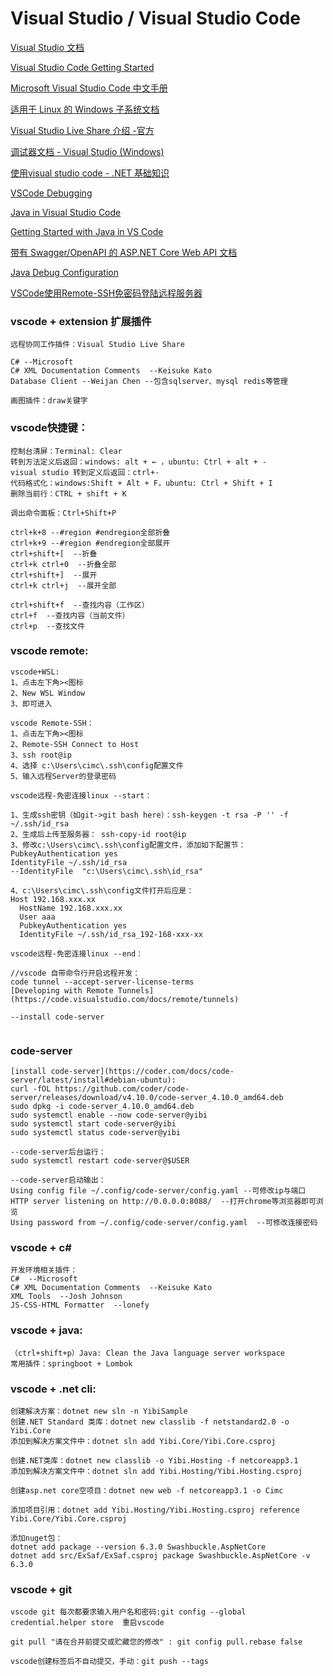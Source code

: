 # Visual Studio / Visual Studio Code

[Visual Studio 文档](https://docs.microsoft.com/zh-cn/visualstudio/windows/?view=vs-2019)

[Visual Studio Code Getting Started](https://code.visualstudio.com/docs)

[Microsoft Visual Studio Code 中文手册](https://www.cntofu.com/book/98/README.md)

[适用于 Linux 的 Windows 子系统文档](https://docs.microsoft.com/zh-cn/windows/wsl/)

[Visual Studio Live Share 介绍 -官方](https://docs.microsoft.com/zh-cn/visualstudio/liveshare/)

[调试器文档 - Visual Studio (Windows)](https://learn.microsoft.com/zh-cn/visualstudio/debugger/?view=vs-2022)

[使用visual studio code - .NET 基础知识](https://docs.microsoft.com/zh-cn/dotnet/core/tutorials/library-with-visual-studio-code)

[VSCode Debugging](https://code.visualstudio.com/docs/editor/debugging)

[Java in Visual Studio Code](https://code.visualstudio.com/docs/languages/java)

[Getting Started with Java in VS Code](https://code.visualstudio.com/docs/java/java-tutorial)

[带有 Swagger/OpenAPI 的 ASP.NET Core Web API 文档](https://docs.microsoft.com/zh-cn/aspnet/core/tutorials/web-api-help-pages-using-swagger?view=aspnetcore-6.0)

[Java Debug Configuration](https://github.com/microsoft/vscode-java-debug/blob/master/Configuration.md)

[VSCode使用Remote-SSH免密码登陆远程服务器](https://www.cnblogs.com/pzzrudlf/articles/12287162.html)

### vscode + extension 扩展插件
```
远程协同工作插件：Visual Studio Live Share

C# --Microsoft
C# XML Documentation Comments  --Keisuke Kato
Database Client --Weijan Chen --包含sqlserver、mysql redis等管理

画图插件：draw关键字
```

### vscode快捷键：
```
控制台清屏：Terminal: Clear
转到方法定义后返回：windows: alt + ← ，ubuntu: Ctrl + alt + -
visual studio 转到定义后返回：ctrl+-
代码格式化：windows:Shift + Alt + F，ubuntu: Ctrl + Shift + I
删除当前行：CTRL + shift + K

调出命令面板：Ctrl+Shift+P

ctrl+k+8 --#region #endregion全部折叠
ctrl+k+9 --#region #endregion全部展开
ctrl+shift+[  --折叠
ctrl+k ctrl+0  --折叠全部
ctrl+shift+]  --展开
ctrl+k ctrl+j  --展开全部

ctrl+shift+f  --查找内容（工作区）
ctrl+f  --查找内容（当前文件）
ctrl+p  --查找文件

```

### vscode remote:
```
vscode+WSL:
1、点击左下角><图标
2、New WSL Window
3、即可进入

vscode Remote-SSH：
1、点击左下角><图标
2、Remote-SSH Connect to Host
3、ssh root@ip
4、选择 c:\Users\cimc\.ssh\config配置文件
5、输入远程Server的登录密码

vscode远程-免密连接linux --start：

1、生成ssh密钥（如git->git bash here）：ssh-keygen -t rsa -P '' -f ~/.ssh/id_rsa
2、生成后上传至服务器： ssh-copy-id root@ip
3、修改c:\Users\cimc\.ssh\config配置文件，添加如下配置节：
PubkeyAuthentication yes
IdentityFile ~/.ssh/id_rsa
--IdentityFile  "c:\Users\cimc\.ssh\id_rsa"

4、c:\Users\cimc\.ssh\config文件打开后应是：
Host 192.168.xxx.xx
  HostName 192.168.xxx.xx
  User aaa
  PubkeyAuthentication yes
  IdentityFile ~/.ssh/id_rsa_192-168-xxx-xx

vscode远程-免密连接linux --end：

//vscode 自带命令行开启远程开发：
code tunnel --accept-server-license-terms
[Developing with Remote Tunnels](https://code.visualstudio.com/docs/remote/tunnels)

--install code-server


```

### code-server
```
[install code-server](https://coder.com/docs/code-server/latest/install#debian-ubuntu):
curl -fOL https://github.com/coder/code-server/releases/download/v4.10.0/code-server_4.10.0_amd64.deb
sudo dpkg -i code-server_4.10.0_amd64.deb
sudo systemctl enable --now code-server@yibi
sudo systemctl start code-server@yibi
sudo systemctl status code-server@yibi

--code-server后台运行：
sudo systemctl restart code-server@$USER

--code-server启动输出：
Using config file ~/.config/code-server/config.yaml --可修改ip与端口
HTTP server listening on http://0.0.0.0:8088/  --打开chrome等浏览器即可浏览
Using password from ~/.config/code-server/config.yaml  --可修改连接密码

```

### vscode + c#
```
开发环境相关插件：
C#  --Microsoft
C# XML Documentation Comments  --Keisuke Kato
XML Tools  --Josh Johnson
JS-CSS-HTML Formatter  --lonefy

```

### vscode + java:

```
（ctrl+shift+p）Java: Clean the Java language server workspace
常用插件：springboot + Lombok
```

### vscode + .net cli:

```
创建解决方案：dotnet new sln -n YibiSample
创建.NET Standard 类库：dotnet new classlib -f netstandard2.0 -o Yibi.Core
添加到解决方案文件中：dotnet sln add Yibi.Core/Yibi.Core.csproj

创建.NET类库：dotnet new classlib -o Yibi.Hosting -f netcoreapp3.1
添加到解决方案文件中：dotnet sln add Yibi.Hosting/Yibi.Hosting.csproj

创建asp.net core空项目：dotnet new web -f netcoreapp3.1 -o Cimc

添加项目引用：dotnet add Yibi.Hosting/Yibi.Hosting.csproj reference Yibi.Core/Yibi.Core.csproj

添加nuget包：
dotnet add package --version 6.3.0 Swashbuckle.AspNetCore
dotnet add src/ExSaf/ExSaf.csproj package Swashbuckle.AspNetCore -v 6.3.0

```

### vscode + git
```
vscode git 每次都要求输入用户名和密码:git config --global credential.helper store  重启vscode

git pull "请在合并前提交或贮藏您的修改" : git config pull.rebase false

vscode创建标签后不自动提交，手动：git push --tags
```




